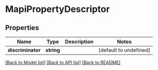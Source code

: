 # MapiPropertyDescriptor

## Properties
Name | Type | Description | Notes
------------ | ------------- | ------------- | -------------
**discriminator** | **string** |  | [default to undefined]



[[Back to Model list]](README.md#documentation-for-models) [[Back to API list]](README.md#documentation-for-api-endpoints) [[Back to README]](README.md)
